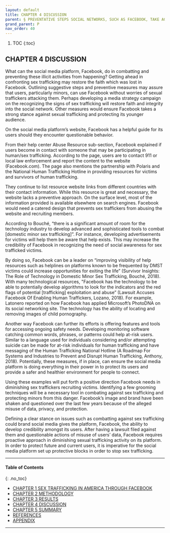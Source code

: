 ```yaml
---
layout: default
title: CHAPTER 4 DISCUSSION 
parent: § PREVENTATIVE STEPS SOCIAL NETWORKS, SUCH AS FACEBOOK, TAKE AGAINST SEX TRAFFICKING  
grand_parent: P 
nav_order: 40 
---
```

<style>
.dont-break-out {
  /* These are technically the same, but use both */
  overflow-wrap: break-word;
  word-wrap: break-word;

     -ms-word-break: break-all;
  /* This is the dangerous one in WebKit, as it breaks things wherever */
  word-break: break-all;
  /* Instead use this non-standard one: */
  word-break: break-word;
}

.youtube-container {
    position: relative;
    width: 100%;
    height: 0;
    padding-bottom: 56.25%;
}
.youtube-video {
    position: absolute;
    top: 0;
    left: 0;
    width: 100%;
    height: 100%;
}

</style>

<div class="dont-break-out" markdown="1">

1. TOC
{:toc}

## CHAPTER 4 DISCUSSION
What can the social media platform, Facebook, do in combatting and preventing these illicit activities from happening? Getting ahead in confronting sex trafficking may restore the faith which was lost in Facebook. Outlining suggestive steps and preventive measures may assure that users, particularly minors, can use Facebook without worries of sexual traffickers attacking them. Perhaps developing a media strategy campaign on the recognizing the signs of sex trafficking will restore faith and integrity into the social network. Other measures would ensure Facebook takes a strong stance against sexual trafficking and protecting its younger audience.

On the social media platform’s website, Facebook has a helpful guide for its users should they encounter questionable behavior. 

From their help center Abuse Resource sub-section, Facebook explained if users become in contact with someone that may be participating in human/sex trafficking. According to the page, users are to contact 911 or local law enforcement and report the content to the website (Facebook.com). The page also mentions the partnership with Polaris and the National Human Trafficking Hotline in providing resources for victims and survivors of human trafficking.

They continue to list resource website links from different countries with their contact information. While this resource is great and necessary, the website lacks a preventive approach. On the surface level, most of the information provided is available elsewhere on search engines. Facebook would need a catered design that prevents sex traffickers from abusing the website and recruiting members.

According to Bouché, “there is a significant amount of room for the technology industry to develop advanced and sophisticated tools to combat [domestic minor sex trafficking]”. For instance, developing advertisements for victims will help them be aware that help exists. This may increase the credibility of Facebook in recognizing the need of social awareness for sex trafficked victims.

By doing so, Facebook can be a leader on “improving visibility of help resources such as helplines on platforms known to be frequented by DMST victims could increase opportunities for exiting the life” (Survivor Insights: The Role of Technology in Domestic Minor Sex Trafficking, Bouché, 2018). With many technological resources, "Facebook has the technology to be able to potentially develop algorithms to look for the indicators and the red flags of potential [trafficking] exploitation and abuse” (Lawsuit Accuses Facebook Of Enabling Human Traffickers, Lozano, 2018). For example, Latonero reported on how Facebook has applied Microsoft’s PhotoDNA on its social networking site. The technology has the ability of locating and removing images of child pornography.

Another way Facebook can further its efforts is offering features and tools for accessing ongoing safety needs. Developing monitoring software catching common words, phrases, or patterns could help at-risk users. Similar to a language used for individuals considering and/or attempting suicide can be made for at-risk individuals for human trafficking and have messaging of the Human Trafficking National Hotline (A Roadmap For Systems and Industries to Prevent and Disrupt Human Trafficking, Anthony, 2018). Potentially, these measures, if in place, can ensure the social media platform is doing everything in their power in to protect its users and provide a safer and healthier environment for people to connect.

Using these examples will put forth a positive direction Facebook needs in diminishing sex traffickers recruiting victims. Identifying a few grooming techniques will be a necessary tool in combating against sex trafficking and protecting minors from this danger. Facebook’s image and brand have been shaken and questioned over the last few years because of the alleged misuse of data, privacy, and protection.

Defining a clear stance on issues such as combatting against sex trafficking could brand social media gives the platform, Facebook, the ability to develop credibility amongst its users. After having a lawsuit filed against them and questionable actions of misuse of users’ data, Facebook requires proactive approach in diminishing sexual trafficking activity on its platform. In order to protect future and current users, it is imperative for the social media platform set up protective blocks in order to stop sex trafficking.

***

#### Table of Contents
{: .no_toc}

<ul><li> <a href="/docs/P/preventative-steps-social-networks-such-as-facebook-take-against-sex-trafficking-1/">CHAPTER 1 SEX TRAFFICKING IN AMERICA THROUGH FACEBOOK</a></li><li> <a href="/docs/P/preventative-steps-social-networks-such-as-facebook-take-against-sex-trafficking-2/">CHAPTER 2 METHODOLOGY</a></li><li> <a href="/docs/P/preventative-steps-social-networks-such-as-facebook-take-against-sex-trafficking-3/">CHAPTER 3 RESULTS</a></li><li> <a href="/docs/P/preventative-steps-social-networks-such-as-facebook-take-against-sex-trafficking-4/">CHAPTER 4 DISCUSSION</a></li><li> <a href="/docs/P/preventative-steps-social-networks-such-as-facebook-take-against-sex-trafficking-5/">CHAPTER 5 SUMMARY</a></li><li> <a href="/docs/P/preventative-steps-social-networks-such-as-facebook-take-against-sex-trafficking-6/">REFERENCES</a></li><li> <a href="/docs/P/preventative-steps-social-networks-such-as-facebook-take-against-sex-trafficking-7/">APPENDIX</a></li></ul>

***

</div>
